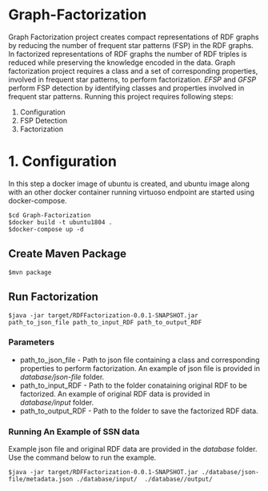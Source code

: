 # Graph-Factorization
Graph Factorization project creates compact representations of RDF graphs by reducing the number of frequent star patterns (FSP) in the RDF graphs. In factorized representations of RDF graphs the number of RDF triples is reduced while preserving the knowledge encoded in the data. Graph factorization project requires a class and a set of corresponding properties, involved in frequent star patterns, to perform factorization. *EFSP* and *GFSP* perform FSP detection by identifying classes and properties involved in frequent star patterns. Running this project requires following steps:

1.  Configuration
2.  FSP Detection
3.  Factorization

# 1.  Configuration
In this step a docker image of ubuntu is created, and ubuntu image along with an other docker container running virtuoso endpoint are started using docker-compose.
```
$cd Graph-Factorization
$docker build -t ubuntu1804 .
$docker-compose up -d

```


## Create Maven Package

```
$mvn package

```

## Run Factorization

```
$java -jar target/RDFFactorization-0.0.1-SNAPSHOT.jar path_to_json_file path_to_input_RDF path_to_output_RDF
```
### Parameters
* path_to_json_file - Path to json file containing a class and corresponding properties to perform factorization. An example of json file is provided in *database/json-file* folder.
* path_to_input_RDF - Path to the folder conataining original RDF to be factorized. An example of original RDF data is provided in *database/input* folder.
* path_to_output_RDF - Path to the folder to save the factorized RDF data. 

### Running An Example of SSN data

Example json file and original RDF data are provided in the *database* folder. Use the command below to run the example.

```
$java -jar target/RDFFactorization-0.0.1-SNAPSHOT.jar ./database/json-file/metadata.json ./database/input/  ./database//output/

```
